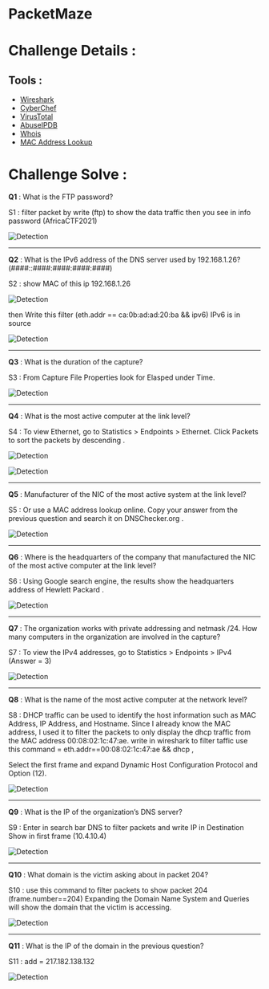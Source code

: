 # PacketMaze

# Challenge Details :

## Tools :
-  [Wireshark](https://www.wireshark.org/download.html)
-  [CyberChef](https://gchq.github.io/CyberChef/)
-  [VirusTotal](https://www.virustotal.com/gui/home/upload) 
-  [AbuseIPDB](https://www.abuseipdb.com/)
-  [Whois](https://www.whois.com/whois/)
-  [MAC Address Lookup](https://dnschecker.org/mac-lookup.php)
    
# Challenge Solve :

**Q1** : What is the FTP password?

S1 : filter packet by write (ftp) to show the data traffic then you see in info password (AfricaCTF2021)  

![Detection](Pictures/1.png)

----------------------------------------------------------
**Q2** : What is the IPv6 address of the DNS server used by 192.168.1.26? (####::####:####:####:####)

S2 : show MAC of this ip 192.168.1.26 

![Detection](Pictures/2.png)

then Write this filter (eth.addr == ca:0b:ad:ad:20:ba && ipv6) IPv6 is in source 

![Detection](Pictures/3.png)


----------------------------------------------------------------------------
**Q3** : What is the duration of the capture?

S3 :  From Capture File Properties look for Elasped under Time.

![Detection](Pictures/4.png)

-----------------------------------------------------------------------------
**Q4** : What is the most active computer at the link level?

S4 : To view Ethernet, go to Statistics > Endpoints > Ethernet. Click Packets to sort the packets by descending .

![Detection](Pictures/5.png)

![Detection](Pictures/6.png)

-----------------------------------------------------------------------------

**Q5** : Manufacturer of the NIC of the most active system at the link level?

S5 : Or use a MAC address lookup online. Copy your answer from the previous question and search it on DNSChecker.org .

![Detection](Pictures/7.png)

-----------------------------------------------------------------------------

**Q6** : Where is the headquarters of the company that manufactured the NIC of the most active computer at the link level?

S6 : Using Google search engine, the results show the headquarters address of Hewlett Packard .

![Detection](Pictures/8.png)

-----------------------------------------------------------------------------

**Q7** : The organization works with private addressing and netmask /24. How many computers in the organization are involved in the capture?

S7 : To view the IPv4 addresses, go to Statistics > Endpoints > IPv4 (Answer = 3)

![Detection](Pictures/9.png)

-----------------------------------------------------------------------------

**Q8** : What is the name of the most active computer at the network level?

S8 : DHCP traffic can be used to identify the host information such as MAC Address, IP Address, and Hostname. Since I already know the MAC address, I used it to filter the packets to only display the dhcp traffic from the MAC address 00:08:02:1c:47:ae. 
write in wireshark to filter taffic use this command = eth.addr==00:08:02:1c:47:ae && dhcp ,

Select the first frame and expand Dynamic Host Configuration Protocol and Option (12).

![Detection](Pictures/10.png)

-----------------------------------------------------------------------------

**Q9** : What is the IP of the organization’s DNS server?

S9 : Enter in search bar DNS to filter packets and write IP in Destination Show in first frame (10.4.10.4)

![Detection](Pictures/11.png)

-------------------------------------------------------------------------------

**Q10** : What domain is the victim asking about in packet 204?

S10 : use this command to filter packets to show packet 204 (frame.number==204)
Expanding the Domain Name System and Queries will show the domain that the victim is accessing.

![Detection](Pictures/12.png)

------------------------------------------------------------------------------------

**Q11** : What is the IP of the domain in the previous question?

S11 : add = 217.182.138.132


![Detection](Pictures/13.png)
